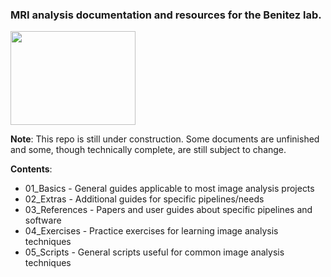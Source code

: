 
### MRI analysis documentation and resources for the Benitez lab.

<html>
<img src="https://momentousinstitute.org//assets/site/blog/Brain-Under-Construction.jpg", width="200", height="150">
</html>

**Note**: This repo is still under construction. Some documents are unfinished and some, though technically complete, are still subject to change.

**Contents**:

* 01_Basics - General guides applicable to most image analysis projects
* 02_Extras - Additional guides for specific pipelines/needs
* 03_References - Papers and user guides about specific pipelines and software 
* 04_Exercises - Practice exercises for learning image analysis techniques
* 05_Scripts - General scripts useful for common image analysis techniques

